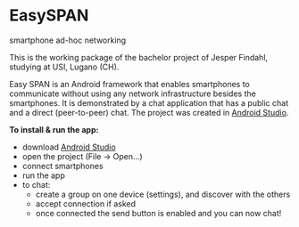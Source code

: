 # EasySPAN
smartphone ad-hoc networking

This is the working package of the bachelor project of Jesper Findahl, studying at USI, Lugano (CH).

Easy SPAN is an Android framework that enables smartphones to communicate without using any network infrastructure besides the smartphones. It is demonstrated by a chat application that has a public chat and a direct (peer-to-peer) chat. The project was created in [Android Studio](http://developer.android.com/tools/studio/index.html).

**To install & run the app:**
- download [Android Studio](http://developer.android.com/tools/studio/index.html)
- open the project (File -> Open...)
- connect smartphones
- run the app
- to chat: 
  - create a group on one device (settings), and discover with the others
  - accept connection if asked
  - once connected the send button is enabled and you can now chat!
